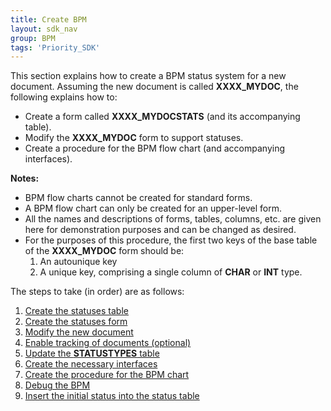 ```yaml
---
title: Create BPM
layout: sdk_nav
group: BPM
tags: 'Priority_SDK'
---
```


This section explains how to create a BPM status system for a new
document. Assuming the new document is called **XXXX_MYDOC**, the
following explains how to:

-   Create a form called **XXXX_MYDOCSTATS** (and its accompanying
    table).
-   Modify the **XXXX_MYDOC** form to support statuses.
-   Create a procedure for the BPM flow chart (and accompanying
    interfaces).



**Notes:**

-   BPM flow charts cannot be created for standard forms.
-   A BPM flow chart can only be created for an upper-level form.
-   All the names and descriptions of forms, tables, columns, etc. are
    given here for demonstration purposes and can be changed as desired.
-   For the purposes of this procedure, the first two keys of the base
    table of the **XXXX_MYDOC** form should be:
    1.  An autounique key
    2.  A unique key, comprising a single column of **CHAR** or **INT**
        type.



The steps to take (in order) are as follows:

1.  [Create the statuses table](Create-BPM-Statuses-Table )
2.  [Create the statuses form](BPM-Statuses-Form )
3.  [Modify the new document](BPM-Modify-Document-Form )
4.  [Enable tracking of documents
    (optional)](BPM-Tracking )
5.  [Update the **STATUSTYPES**
    table](BPM-Statustypes )
6.  [Create the necessary
    interfaces](BPM-CreateInterfaces )
7.  [Create the procedure for the BPM
    chart](BPM-Create-Procedure )
8.  [Debug the BPM](BPM-Debugging )
9.  [Insert the initial status into the status
    table](BPM-Insert-Initial-Status )
